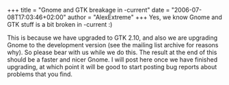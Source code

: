 +++
title = "Gnome and GTK breakage in -current"
date = "2006-07-08T17:03:46+02:00"
author = "AlexExtreme"
+++
Yes, we know Gnome and GTK stuff is a bit broken in -current :)  
  

 This is because we have upgraded to GTK 2.10, and also we are upgrading Gnome to the development version (see the mailing list archive for reasons why). So please bear with us while we do this. The result at the end of this should be a faster and nicer Gnome. I will post here once we have finished upgrading, at which point it will be good to start posting bug reports about problems that you find.  

  
